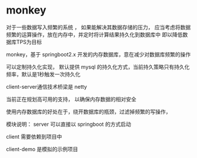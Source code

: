 # monkey
对于一些数据写入频繁的系统 ， 如果能解决其数据存储的压力， 应当考虑将数据频繁的运算操作，放在内存中，并定时将计算结果持久化到数据库中
即以降低数据库TPS为目标

monkey，基于 springboot2.x 开发的内存数据库，意在减少对数据库频繁的操作

可以定制持久化实现， 默认提供 mysql 的持久化方式，当前持久策略只有持久化频率，默认是1秒触发一次持久化

client-server通信技术桥梁是 netty

当前正在规划高可用的支持， 以确保内存数据的相对安全

使用内存数据库的好处在于，绕开数据库的瓶颈，过滤掉频繁的写操作，

模块说明：
server 可以直接以 springboot 的方式启动

client 需要依赖到项目中

client-demo 是模拟的示例项目

